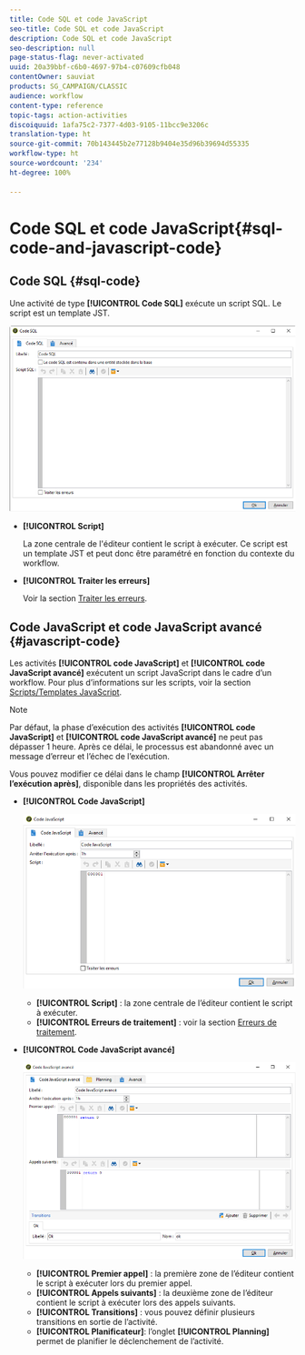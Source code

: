 ```yaml
---
title: Code SQL et code JavaScript
seo-title: Code SQL et code JavaScript
description: Code SQL et code JavaScript
seo-description: null
page-status-flag: never-activated
uuid: 20a39bbf-c6b0-4697-97b4-c07609cfb048
contentOwner: sauviat
products: SG_CAMPAIGN/CLASSIC
audience: workflow
content-type: reference
topic-tags: action-activities
discoiquuid: 1afa75c2-7377-4d03-9105-11bcc9e3206c
translation-type: ht
source-git-commit: 70b143445b2e77128b9404e35d96b39694d55335
workflow-type: ht
source-wordcount: '234'
ht-degree: 100%

---
```



# Code SQL et code JavaScript{#sql-code-and-javascript-code}

## Code SQL {#sql-code}

Une activité de type **[!UICONTROL Code SQL]** exécute un script SQL. Le script est un template JST.

![](assets/sql_code.png)

* **[!UICONTROL Script]**

   La zone centrale de l&#39;éditeur contient le script à exécuter. Ce script est un template JST et peut donc être paramétré en fonction du contexte du workflow.

* **[!UICONTROL Traiter les erreurs]**

   Voir la section [Traiter les erreurs](../../workflow/using/monitoring-workflow-execution.md#processing-errors).

## Code JavaScript et code JavaScript avancé {#javascript-code}

Les activités **[!UICONTROL code JavaScript]** et **[!UICONTROL code JavaScript avancé]** exécutent un script JavaScript dans le cadre d’un workflow. Pour plus d’informations sur les scripts, voir la section [Scripts/Templates JavaScript](../../workflow/using/javascript-scripts-and-templates.md).

>[!NOTE]
>
>Par défaut, la phase d’exécution des activités **[!UICONTROL code JavaScript]** et **[!UICONTROL code JavaScript avancé]** ne peut pas dépasser 1 heure. Après ce délai, le processus est abandonné avec un message d’erreur et l’échec de l’exécution.
>
>Vous pouvez modifier ce délai dans le champ **[!UICONTROL Arrêter l’exécution après]**, disponible dans les propriétés des activités.

* **[!UICONTROL Code JavaScript]**

   ![](assets/javascript_code.png)

   * **[!UICONTROL Script]** : la zone centrale de l’éditeur contient le script à exécuter.
   * **[!UICONTROL Erreurs de traitement]** : voir la section [Erreurs de traitement](../../workflow/using/monitoring-workflow-execution.md#processing-errors).

* **[!UICONTROL Code JavaScript avancé]**

   ![](assets/advanced_javascript_code.png)

   * **[!UICONTROL Premier appel]** : la première zone de l’éditeur contient le script à exécuter lors du premier appel.
   * **[!UICONTROL Appels suivants]** : la deuxième zone de l’éditeur contient le script à exécuter lors des appels suivants.
   * **[!UICONTROL Transitions]** : vous pouvez définir plusieurs transitions en sortie de l’activité.
   * **[!UICONTROL Planificateur]**: l’onglet **[!UICONTROL Planning]** permet de planifier le déclenchement de l’activité.
